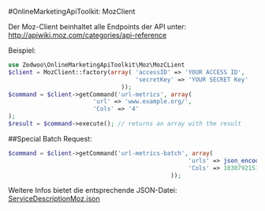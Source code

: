 #OnlineMarketingApiToolkit: MozClient

Der Moz-Client beinhaltet alle Endpoints der API unter: http://apiwiki.moz.com/categories/api-reference

Beispiel:

```php
use Zedwoo\OnlineMarketingApiToolkit\Moz\MozCLient
$client = MozClient::factory(array( 'accessID' => 'YOUR ACCESS ID',
                                    'secretKey' => 'YOUR SECRET Key'
								));
$command = $client->getCommand('url-metrics', array(
						'url' => 'www.example.org/',
						'Cols' => '4'
);
$result = $command->execute(); // returns an array with the result
```

##Special Batch Request:

```php
$command = $client->getCommand('url-metrics-batch', array(
												   'urls' => json_encode(array('www.chefkoch.de/rezepte/','www.spiegel.de','moz.com')),
												   'Cols' => 103079215104
											  ));
```

Weitere Infos bietet die entsprechende JSON-Datei:
[ServiceDescriptionMoz.json](https://github.com/zedwoo/online-marketing-api-toolkit/blob/master/src/Zedwoo/OnlineMarketingApiToolkit/Moz/Resources/ServiceDescriptionMoz.json)